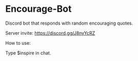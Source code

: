 # Encourage-Bot
Discord bot that responds with random encouraging quotes.

Server invite: https://discord.gg/J8nyYcRZ

How to use:

Type $inspire in chat.
